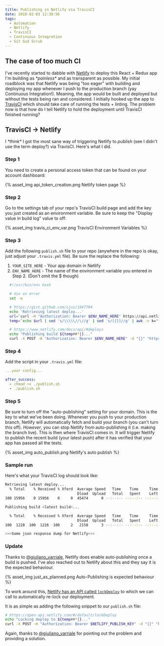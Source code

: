 ```yaml
---
title: Publishing in Netlify via TravisCI
date: 2018-02-03 12:38:56
tags:
  - Automation
  - Netlify
  - TravisCI
  - Continuous Integration
  - Git Gud Scrub
---
```


## The case of too much CI

I've recently started to dabble with [Netlify](https://www.netlify.com/) to deploy this React + Redux app I'm building as _\*painless\*_ and as transparent as possible. My initial roadblock was that Netlify was being "too eager" with building and deploying my app whenever I push to the production branch (yay Continuous Integration!). Meaning, the app would be built and deployed but without the tests being ran and considered. I initially hooked up the app to [TravisCI](travis-ci.org) which should take care of running the tests + linting. The problem now is that how do I tell Netlify to hold the deployment until TravisCI finished running?

## TravisCI -> Netlify

I _\*think\*_ I got the most sane way of triggering Netlify to _publish_ (see I didn't use the term deploy?) via TravisCI. Here's what I did.

### Step 1

You need to create a personal access token that can be found on your account dashboard:

{% asset_img api_token_creation.png Netlify token page %}

### Step 2

Go to the settings tab of your repo's TravisCI build page and add the key you just created as an environment variable. Be sure to keep the "Display value in build log" value to off:

{% asset_img travis_ci_env_var.png TravisCI Environment Variables %}

### Step 3

Add the following `publish.sh` file to your repo (anywhere in the repo is okay, just adjust your `.travis.yml` file). Be sure the replace the following:

1. `YOUR_SITE_HERE` - Your app domain in Netlify
2. `ENV_NAME_HERE` - The name of the environment variable you entered in Step 2. (Don't omit the $ though)

```bash
  #!/usr/bin/env bash

  # die on error
  set -e

  # https://gist.github.com/cjus/1047794
  echo 'Retrieving latest deploy...'
  url=`curl -H "Authorization: Bearer $ENV_NAME_HERE" https://api.netlify.com/api/v1/sites/YOUR_SITE_HERE/deploys`
  temp=`echo $url | sed 's/\\\\\//\//g' | sed 's/[{}]//g' | awk -v k="text" '{n=split($0,a,","); for (i=1; i<=n; i++) print a[i]}' | sed 's/\"\:\"/\|/g' | sed 's/[\,]/ /g' | sed 's/\"//g' | grep -w -m 1 'id'`

  # https://www.netlify.com/docs/api/#deploys
  echo "Publishing build ${temp##*|}..."
  curl -X POST -H "Authorization: Bearer $ENV_NAME_HERE" -d "{}" "https://api.netlify.com/api/v1/sites/YOUR_SITE_HERE/deploys/${temp##*|}/restore"
```

### Step 4

Add the script in your `.travis.yml` file:

```yml
...your config...

after_success:
  - chmod +x ./publish.sh
  - ./publish.sh
```

### Step 5

Be sure to turn off the "auto-publishing" setting for your domain. This is the key to what we've been doing. Whenever you push to your production branch, Netlify will automatically fetch and build your branch (you can't turn this off). _However_, you can stop Netlify from auto-publishing it (i.e. making the branch live). This is then where TravisCI comes in. It will trigger Netlify to publish the recent build (your latest push) after it has verified that your app has passed all the tests.

{% asset_img auto_publish.png Netlify's auto publish %}

### Sample run

Here's what your TravisCI log should look like:

```bash
Retrieving latest deploy...
  % Total    % Received % Xferd  Average Speed   Time    Time     Time  Current
                                 Dload  Upload   Total   Spent    Left  Speed
100 15956    0 15956    0     0  45474      0 --:--:-- --:--:-- --:--:-- 45588

Publishing build <latest build>...

  % Total    % Received % Xferd  Average Speed   Time    Time     Time  Current
                                 Dload  Upload   Total   Spent    Left  Speed
100  1228  100  1226  100     2   2158      3 --:--:-- --:--:-- --:--:--  2158

>>>Some json response dump for Netlify<<<
```

### Update

Thanks to [@giuliano_varriale](https://disqus.com/by/giuliano_varriale/), Netlify does enable auto-publishing once a build is pushed. I've also reached out to Netlify about this and they say it is the expected behaviour.

{% asset_img just_as_planned.png Auto-Publishing is expected behaviour %}

To work around this, [Netlify has an API called `lockDeploy`](https://open-api.netlify.com/#/default/lockDeploy) to which we can call to automatically re-lock our deployment.

It is as simple as adding the following snippet to our `publish.sh` file:

```bash
# https://open-api.netlify.com/#/default/lockDeploy
echo "Locking deploy to ${temp##*|}..."
curl -X POST -H "Authorization: Bearer $NETLIFY_PUBLISH_KEY" -d "{}" "https://api.netlify.com/api/v1/deploys/${temp##*|}/lock"
```

Again, thanks to [@giuliano_varriale](https://disqus.com/by/giuliano_varriale/) for pointing out the problem and providing a solution.
